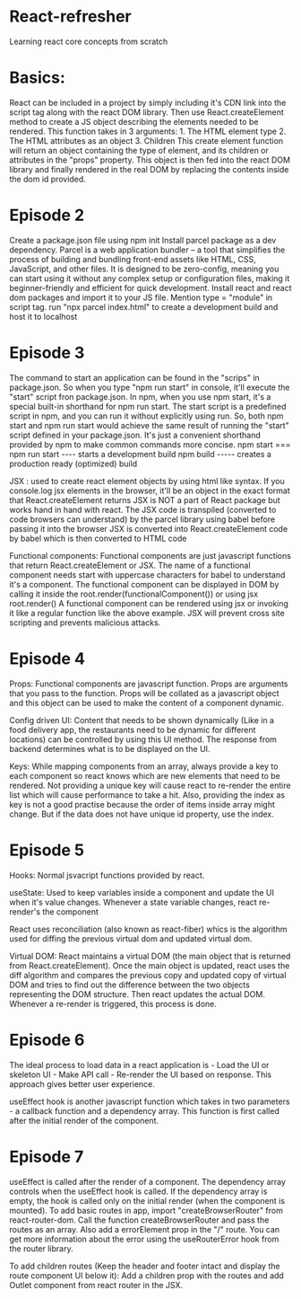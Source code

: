 # React-refresher

Learning react core concepts from scratch

# Basics:

React can be included in a project by simply including it's CDN link into the script tag along with the react DOM library.
Then use React.createElement method to create a JS object describing the elements needed to be rendered. This function takes in 3 arguments: 1. The HTML element type 2. The HTML attributes as an object 3. Children
This create element function will return an object containing the type of element, and its children or attributes in the "props" property.
This object is then fed into the react DOM library and finally rendered in the real DOM by replacing the contents inside the dom id provided.

# Episode 2

Create a package.json file using npm init
Install parcel package as a dev dependency.
Parcel is a web application bundler – a tool that simplifies the process of building and bundling front-end assets like HTML, CSS, JavaScript, and other files. It is designed to be zero-config, meaning you can start using it without any complex setup or configuration files, making it beginner-friendly and efficient for quick development.
Install react and react dom packages and import it to your JS file. Mention type = "module" in script tag.
run "npx parcel index.html" to create a development build and host it to localhost

# Episode 3

The command to start an application can be found in the "scrips" in package.json. So when you type "npm run start" in console, it'll execute the "start" script fron package.json.
In npm, when you use npm start, it's a special built-in shorthand for npm run start. The start script is a predefined script in npm, and you can run it without explicitly using run.
So, both npm start and npm run start would achieve the same result of running the "start" script defined in your package.json. It's just a convenient shorthand provided by npm to make common commands more concise.
npm start === npm run start ---- starts a development build
npm build ----- creates a production ready (optimized) build

JSX : used to create react element objects by using html like syntax. If you console.log jsx elements in the browser, it'll be an object in the exact format that React.createElement returns
JSX is NOT a part of React package but works hand in hand with react. The JSX code is transpiled (converted to code browsers can understand) by the parcel library using babel before passing it into the browser
JSX is converted into React.createElement code by babel which is then converted to HTML code

Functional components: Functional components are just javascript functions that return React.createElement or JSX. The name of a functional component needs start with uppercase characters for babel to understand it's a component. The functional component can be displayed in DOM by calling it inside the root.render(functionalComponent()) or using jsx root.render(<FunctionalComponent />)
A functional component can be rendered using jsx or invoking it like a regular function like the above example.
JSX will prevent cross site scripting and prevents malicious attacks.

# Episode 4

Props: Functional components are javascript function. Props are arguments that you pass to the function. Props will be collated as a javascript object and this object can be used to make the content of a component dynamic.

Config driven UI: Content that needs to be shown dynamically (Like in a food delivery app, the restaurants need to be dynamic for different locations) can be controlled by using this UI method. The response from backend determines what is to be displayed on the UI.

Keys: While mapping components from an array, always provide a key to each component so react knows which are new elements that need to be rendered. Not providing a unique key will cause react to re-render the entire list which will cause performance to take a hit. Also, providing the index as key is not a good practise because the order of items inside array might change. But if the data does not have unique id property, use the index.

# Episode 5

Hooks: Normal jsvacript functions provided by react.

useState: Used to keep variables inside a component and update the UI when it's value changes.
Whenever a state variable changes, react re-render's the component

React uses reconciliation (also known as react-fiber) whics is the algorithm used for diffing the previous virtual dom and updated virtual dom.

Virtual DOM: React maintains a virtual DOM (the main object that is returned from React.createElement). Once the main object is updated, react uses the diff algorithm and compares the previous copy and updated copy of virtual DOM and tries to find out the difference between the two objects representing the DOM structure. Then react updates the actual DOM.
Whenever a re-render is triggered, this process is done.

# Episode 6

The ideal process to load data in a react application is - Load the UI or skeleton UI - Make API call - Re-render the UI based on response.
This approach gives better user experience.

useEffect hook is another javascript function which takes in two parameters - a callback function and a dependency array.
This function is first called after the initial render of the component.

# Episode 7

useEffect is called after the render of a component. The dependency array controls when the useEffect hook is called.
If the dependency array is empty, the hook is called only on the initial render (when the component is mounted).
To add basic routes in app, import "createBrowserRouter" from react-router-dom. Call the function createBrowserRouter and pass the routes as an array. Also add a errorElement prop in the "/" route.
You can get more information about the error using the useRouterError hook from the router library.

To add children routes (Keep the header and footer intact and display the route component UI below it):
Add a children prop with the routes and add Outlet component from react router in the JSX.



